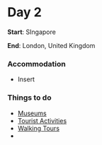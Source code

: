 # Day 2

**Start**: SIngapore

**End**: London, United Kingdom

### Accommodation

* Insert

### Things to do

* [Museums](/museums.md)
* [Tourist Activities](/tourist-activities.md)
* [Walking Tours](/walking-tours.md)
* 


